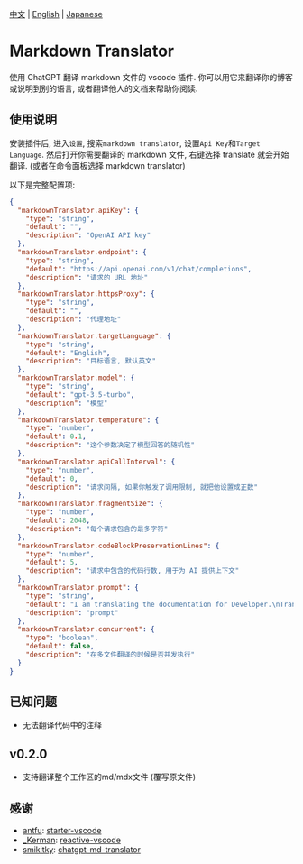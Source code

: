 [中文](https://github.com/Ray-D-Song/markdown-translator) | [English](https://github.com/Ray-D-Song/markdown-translator/blob/main/README_en.md) | [Japanese](https://github.com/Ray-D-Song/markdown-translator/blob/main/README_jp.md)

# Markdown Translator
使用 ChatGPT 翻译 markdown 文件的 vscode 插件.
你可以用它来翻译你的博客或说明到别的语言, 或者翻译他人的文档来帮助你阅读.

## 使用说明
安装插件后, 进入`设置`, 搜索`markdown translator`, 设置`Api Key`和`Target Language`.
然后打开你需要翻译的 markdown 文件, 右键选择 translate 就会开始翻译. (或者在命令面板选择 markdown translator)

以下是完整配置项:
```json
{
  "markdownTranslator.apiKey": {
    "type": "string",
    "default": "",
    "description": "OpenAI API key"
  },
  "markdownTranslator.endpoint": {
    "type": "string",
    "default": "https://api.openai.com/v1/chat/completions",
    "description": "请求的 URL 地址"
  },
  "markdownTranslator.httpsProxy": {
    "type": "string",
    "default": "",
    "description": "代理地址"
  },
  "markdownTranslator.targetLanguage": {
    "type": "string",
    "default": "English",
    "description": "目标语言, 默认英文"
  },
  "markdownTranslator.model": {
    "type": "string",
    "default": "gpt-3.5-turbo",
    "description": "模型"
  },
  "markdownTranslator.temperature": {
    "type": "number",
    "default": 0.1,
    "description": "这个参数决定了模型回答的随机性"
  },
  "markdownTranslator.apiCallInterval": {
    "type": "number",
    "default": 0,
    "description": "请求间隔, 如果你触发了调用限制, 就把他设置成正数"
  },
  "markdownTranslator.fragmentSize": {
    "type": "number",
    "default": 2048,
    "description": "每个请求包含的最多字符"
  },
  "markdownTranslator.codeBlockPreservationLines": {
    "type": "number",
    "default": 5,
    "description": "请求中包含的代码行数, 用于为 AI 提供上下文"
  },
  "markdownTranslator.prompt": {
    "type": "string",
    "default": "I am translating the documentation for Developer.\nTranslate the Markdown content I'll paste later into %%%%%.\n\nYou must strictly follow the rules below.\n\n- Never change the Markdown markup structure. Don't add or remove links. Do not change any URL.\n- Never change the contents of code blocks even if they appear to have a bug.\n- Always preserve the original line breaks. Do not add or remove blank lines.\n- Never touch the permalink such as `{/*examples*/}` at the end of each heading.\n- Never touch HTML-like tags such as `<Notes>`.",
    "description": "prompt"
  },
  "markdownTranslator.concurrent": {
    "type": "boolean",
    "default": false,
    "description": "在多文件翻译的时候是否并发执行"
  }
}
```

## 已知问题
* 无法翻译代码中的注释

## v0.2.0
* 支持翻译整个工作区的md/mdx文件 (覆写原文件)

## 感谢
* [antfu](https://github.com/antfu): [starter-vscode](https://github.com/antfu/starter-vscode)
* [_Kerman](https://github.com/KermanX): [reactive-vscode](https://github.com/KermanX/reactive-vscode)
* [smikitky](https://github.com/smikitky): [chatgpt-md-translator](https://github.com/smikitky/chatgpt-md-translator)
